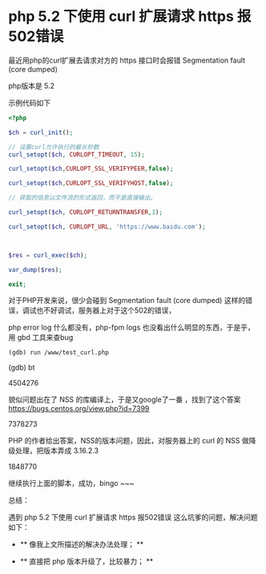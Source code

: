 # php 5.2 下使用 curl 扩展请求 https 报502错误

最近用php的curl扩展去请求对方的 https 接口时会报错 Segmentation fault (core dumped)

php版本是 5.2


示例代码如下

```php
<?php

$ch = curl_init();

// 设置curl允许执行的最长秒数
curl_setopt($ch, CURLOPT_TIMEOUT, 15);

curl_setopt($ch,CURLOPT_SSL_VERIFYPEER,false);

curl_setopt($ch,CURLOPT_SSL_VERIFYHOST,false);

// 获取的信息以文件流的形式返回，而不是直接输出。

curl_setopt($ch, CURLOPT_RETURNTRANSFER,1);

curl_setopt($ch, CURLOPT_URL, 'https://www.baidu.com');



$res = curl_exec($ch);

var_dump($res);

exit;
```

对于PHP开发来说，很少会碰到 Segmentation fault (core dumped) 这样的错误，调试也不好调试，服务器上对于这个502的错误，

php error log 什么都没有，php-fpm logs 也没看出什么明显的东西，于是乎，用 gbd 工具来查bug

```shell
(gdb) run /www/test_curl.php 
```


(gdb) bt

4504276

貌似问题出在了 NSS 的库编译上，于是又google了一番 ，找到了这个答案 https://bugs.centos.org/view.php?id=7399

7378273

PHP 的作者给出答案，NSS的版本问题，因此，对服务器上的 curl 的 NSS 做降级处理，把版本弄成 3.16.2.3

1848770

继续执行上面的脚本，成功，bingo ~~~

总结：

遇到 php 5.2 下使用 curl 扩展请求 https 报502错误 这么坑爹的问题，解决问题如下：

+ ** 像我上文所描述的解决办法处理； **

+ ** 直接把 php 版本升级了，比较暴力； **
